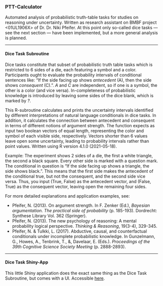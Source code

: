 ### PTT-Calculator

Automated analysis of probabilistic truth-table tasks for studies on reasoning under uncertainty. Written as research assistant on BMBF project <01UL1906X> of Dr. Dr. Niki Pfeifer. At this point only so-called dice tasks — see the next section — have been implemented, but a more general analysis is planned.

***
#### Dice Task Subroutine
Dice tasks constitute that subset of probabilistic truth table tasks which is restricted to 6 sides of a die, each featuring a symbol and a color. Participants ought to evaluate the probability intervals of conditional sentences like: “If the side facing up shows *antecedent* (A), then the side shows *consequent* (C).”. *A* and *C* are independent, so if one is a symbol, the other is a color (and vice versa). In-completeness of probabilistic knowledge is introduced by leaving some sides of the dice blank, which is marked by *?*.

This R-subroutine calculates and prints the uncertainty intervals identified by different interpretations of natural language conditionals in dice tasks. In addition, it calculates the connection between antecedent and consequent in terms of different notions of argument strength. The function expects as input two boolean vectors of equal length, representing the color and symbol of each visible side, respectively. Vectors shorter than 6 values leave open some uncertainty, leading to probability intervals rather than point values. Written using R version 4.1.0 (2021-05-18).

Example: The experiment shows 2 sides of a die, the first a white triangle, the second a black square. Every other side is marked with a question mark. The conditional in question is “If the side facing up shows a triangle, the side shows black.”. This means that the first side makes the antecedent of the conditional true, but not the consequent, and the second side vice versa. Thus, you input (True, False) as the antecedent vector, and (False, True) as the consequent vector, leaving open the remaining four sides.

For more detailed explanations and application examples, see:
* Pfeifer, N. (2013). On argument strength. In F. Zenker (Ed.), *Bayesian argumentation. The practical side of probability* (p. 185-193). Dordrecht: Synthese Library Vol. 362 (Springer).
* Pfeifer, N. (2013). The new psychology of reasoning: A mental probability logical perspective. *Thinking & Reasoning*, 19(3-4), 329-345.
* Pfeifer, N. & Tulkki, L. (2017). Abductive, causal, and counterfactual conditionals under incomplete probabilistic knowledge. In Gunzelmann, G., Howes, A., Tenbrink, T., &, Davelaar, E. (Eds.). *Proceedings of the 39th Cognitive Science Society Meeting* (p. 2888-2893).

***
#### Dice Task Shiny-App
This little Shiny application does the exact same thing as the Dice Task Subroutine, but comes with a UI. Accessible [here](https://leon-schoeppl.shinyapps.io/dicetaskshiny/).
